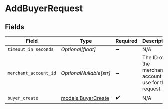 # AddBuyerRequest


## Fields

| Field                                                   | Type                                                    | Required                                                | Description                                             |
| ------------------------------------------------------- | ------------------------------------------------------- | ------------------------------------------------------- | ------------------------------------------------------- |
| `timeout_in_seconds`                                    | *Optional[float]*                                       | :heavy_minus_sign:                                      | N/A                                                     |
| `merchant_account_id`                                   | *OptionalNullable[str]*                                 | :heavy_minus_sign:                                      | The ID of the merchant account to use for this request. |
| `buyer_create`                                          | [models.BuyerCreate](../models/buyercreate.md)          | :heavy_check_mark:                                      | N/A                                                     |